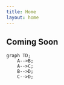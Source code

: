 ```yaml
---
title: Home
layout: home
---
```


## Coming Soon

```mermaid
graph TD;
    A-->B;
    A-->C;
    B-->D;
    C-->D;
```
